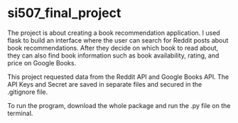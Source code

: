 # si507_final_project

The project is about creating a book recommendation application. I used flask to build an interface where the user can search for Reddit posts about book recommendations. After they decide on which book to read about, they can also find book information such as book availability, rating, and price on Google Books.
 
This project requested data from the Reddit API and Google Books API. The API Keys and Secret are saved in separate files and secured in the .gitignore file.
 
To run the program, download the whole package and run the .py file on the terminal.


